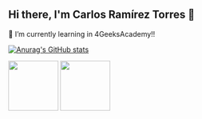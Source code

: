 ## Hi there, I'm Carlos Ramírez Torres 👋
🌱 I’m currently learning in 4GeeksAcademy!!

[![Anurag's GitHub stats](https://github-readme-stats.vercel.app/api?username=Caarlos3&show_icons=true&theme=cobalt)](https://github.com/Caarlos3/github-readme-stats)


<div id="header" align="left">
  <img src="https://media0.giphy.com/media/v1.Y2lkPTc5MGI3NjExN3NkOGp6b2Y4cXhoYmJmcTFyOHdvb2s3ZGxnM2RsdDJibDhyanZ6cyZlcD12MV9pbnRlcm5hbF9naWZfYnlfaWQmY3Q9Zw/scZPhLqaVOM1qG4lT9/giphy.gif" 
width="100"/>
  <img src="https://media0.giphy.com/media/v1.Y2lkPTc5MGI3NjExZ25tZ25vYmtneXAyYmw5bDR2bGVnYnpjbmg1dXh3bnYzaWdjdzRmbiZlcD12MV9pbnRlcm5hbF9naWZfYnlfaWQmY3Q9Zw/bGgsc5mWoryfgKBx1u/giphy.gif"
    width="100"/>
</div>

